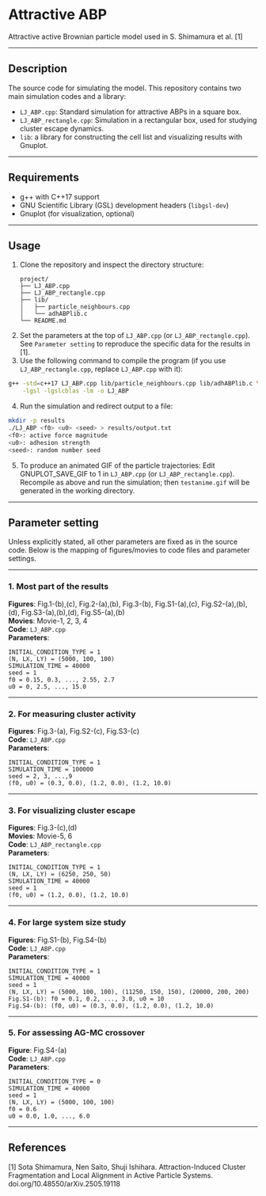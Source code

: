 # Attractive ABP

Attractive active Brownian particle model used in S. Shimamura et al. [1]


---

## Description

The source code for simulating the model. This repository contains two main simulation codes and a library:
- `LJ_ABP.cpp`: Standard simulation for attractive ABPs in a square box.
- `LJ_ABP_rectangle.cpp`: Simulation in a rectangular box, used for studying cluster escape dynamics.
- `lib`: a library for constructing the cell list and visualizing results with Gnuplot.

---


## Requirements

* g++ with C++17 support  
* GNU Scientific Library (GSL) development headers (`libgsl-dev`)
* Gnuplot (for visualization, optional)

---

## Usage

1. Clone the repository and inspect the directory structure:  
   ```text
   project/
   ├── LJ_ABP.cpp
   ├── LJ_ABP_rectangle.cpp
   ├── lib/
   │   ├── particle_neighbours.cpp
   │   └── adhABPlib.c
   └── README.md
2. Set the parameters at the top of `LJ_ABP.cpp` (or `LJ_ABP_rectangle.cpp`). See `Parameter setting` to reproduce the specific data for the results in [1].
3. Use the following command to compile the program (if you use `LJ_ABP_rectangle.cpp`, replace `LJ_ABP.cpp` with it):
```sh
g++ -std=c++17 LJ_ABP.cpp lib/particle_neighbours.cpp lib/adhABPlib.c \
    -lgsl -lgslcblas -lm -o LJ_ABP
```

4. Run the simulation and redirect output to a file:
```sh
mkdir -p results
./LJ_ABP <f0> <u0> <seed> > results/output.txt
<f0>: active force magnitude
<u0>: adhesion strength
<seed>: random number seed
```

5. To produce an animated GIF of the particle trajectories: Edit GNUPLOT_SAVE_GIF to 1 in `LJ_ABP.cpp` (or `LJ_ABP_rectangle.cpp`).
   Recompile as above and run the simulation; then `testanime.gif` will be generated in the working directory.



---
## Parameter setting
Unless explicitly stated, all other parameters are fixed as in the source code. Below is the mapping of figures/movies to code files and parameter settings.

---

### 1. Most part of the results  
**Figures**: Fig.1-(b),(c), Fig.2-(a),(b), Fig.3-(b), Fig.S1-(a),(c), Fig.S2-(a),(b),(d), Fig.S3-(a),(b),(d), Fig.S5-(a),(b)  
**Movies**: Movie-1, 2, 3, 4  
**Code**: `LJ_ABP.cpp`  
**Parameters**:
```
INITIAL_CONDITION_TYPE = 1
(N, LX, LY) = (5000, 100, 100)
SIMULATION_TIME = 40000
seed = 1
f0 = 0.15, 0.3, ..., 2.55, 2.7
u0 = 0, 2.5, ..., 15.0
```

---

### 2. For measuring cluster activity  
**Figures**: Fig.3-(a), Fig.S2-(c), Fig.S3-(c)  
**Code**: `LJ_ABP.cpp`  
**Parameters**:
```
INITIAL_CONDITION_TYPE = 1
SIMULATION_TIME = 100000
seed = 2, 3, ...,9
(f0, u0) = (0.3, 0.0), (1.2, 0.0), (1.2, 10.0)
```

---

### 3. For visualizing cluster escape  
**Figures**: Fig.3-(c),(d)  
**Movies**: Movie-5, 6  
**Code**: `LJ_ABP_rectangle.cpp`  
**Parameters**:
```
INITIAL_CONDITION_TYPE = 1
(N, LX, LY) = (6250, 250, 50)
SIMULATION_TIME = 40000
seed = 1
(f0, u0) = (1.2, 0.0), (1.2, 10.0)
```

---

### 4. For large system size study  
**Figures**: Fig.S1-(b), Fig.S4-(b)  
**Code**: `LJ_ABP.cpp`  
**Parameters**:
```
INITIAL_CONDITION_TYPE = 1
SIMULATION_TIME = 40000
seed = 1
(N, LX, LY) = (5000, 100, 100), (11250, 150, 150), (20000, 200, 200)
Fig.S1-(b): f0 = 0.1, 0.2, ..., 3.0, u0 = 10
Fig.S4-(b): (f0, u0) = (0.3, 0.0), (1.2, 0.0), (1.2, 10.0)
```

---

### 5. For assessing AG-MC crossover  
**Figure**: Fig.S4-(a)  
**Code**: `LJ_ABP.cpp`  
**Parameters**:
```
INITIAL_CONDITION_TYPE = 0
SIMULATION_TIME = 40000
seed = 1
(N, LX, LY) = (5000, 100, 100)
f0 = 0.6
u0 = 0.0, 1.0, ..., 6.0
```

---

## References
 [1] Sota Shimamura, Nen Saito, Shuji Ishihara. Attraction-Induced Cluster Fragmentation and Local Alignment in Active Particle Systems. doi.org/10.48550/arXiv.2505.19118



```python

```

